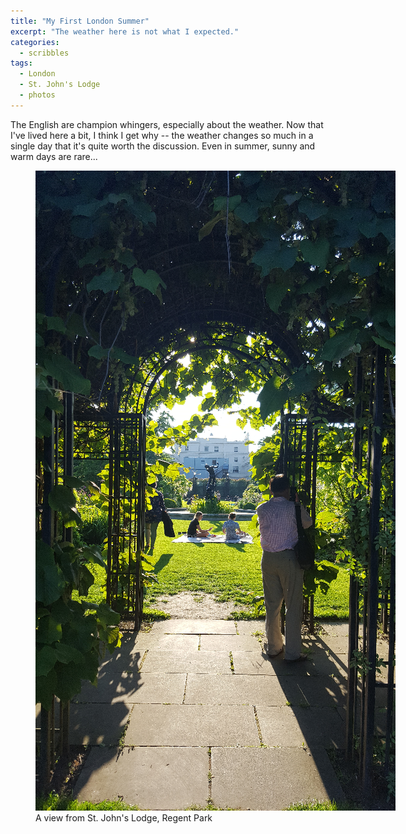 ```yaml
---
title: "My First London Summer"
excerpt: "The weather here is not what I expected."
categories:
  - scribbles
tags:
  - London
  - St. John's Lodge
  - photos
---
```


The English are champion whingers, especially about the weather. Now that I've lived here a bit, I think I get why -- the weather changes so much in a single day that it's quite worth the discussion. Even in summer, sunny and warm days are rare... 

<figure style="width: 600px" class="align-center">
  <img src="/assets/images/scribbles/20170526_185953_web.png" alt="A view from St. John's Lodge, Regent Park">
  <figcaption>A view from St. John's Lodge, Regent Park</figcaption>
</figure>
